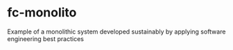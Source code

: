 # fc-monolito
Example of a monolithic system developed sustainably by applying software engineering best practices
